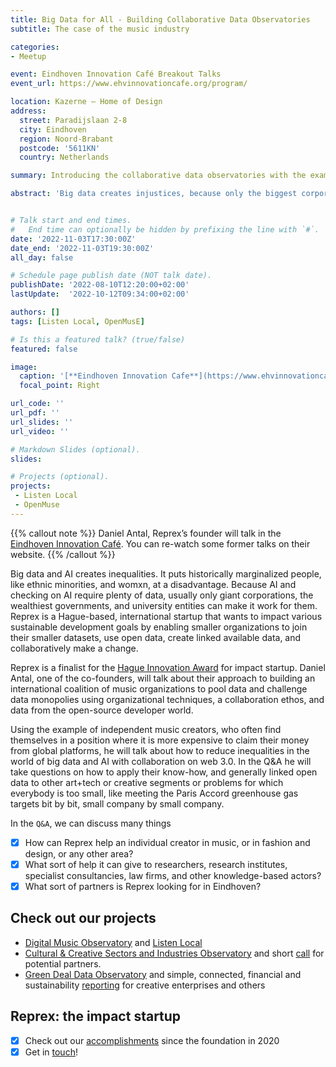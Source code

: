 ```yaml
---
title: Big Data for All - Building Collaborative Data Observatories 
subtitle: The case of the music industry

categories:
- Meetup

event: Eindhoven Innovation Café Breakout Talks
event_url: https://www.ehvinnovationcafe.org/program/

location: Kazerne – Home of Design
address:
  street: Paradijslaan 2-8
  city: Eindhoven
  region: Noord-Brabant
  postcode: '5611KN'
  country: Netherlands

summary: Introducing the collaborative data observatories with the example of the music industry and sector.

abstract: 'Big data creates injustices, because only the biggest corporations, universities and governments can sustain long, systematic, and well-organized data collection. Reprex builds collaborative data ecosystems, communities, that can share resources and access legally open but not available data sources. Our flagship products are the Digital Music Observatory and Listen Local, a system that tries to prevent global platforms colonizing local ecosystems with AI.'


# Talk start and end times.
#   End time can optionally be hidden by prefixing the line with `#`.
date: '2022-11-03T17:30:00Z'
date_end: '2022-11-03T19:30:00Z'
all_day: false

# Schedule page publish date (NOT talk date).
publishDate: '2022-08-10T12:20:00+02:00'
lastUpdate:  '2022-10-12T09:34:00+02:00'

authors: []
tags: [Listen Local, OpenMusE]

# Is this a featured talk? (true/false)
featured: false

image:
  caption: '[**Eindhoven Innovation Cafe**](https://www.ehvinnovationcafe.org/)'
  focal_point: Right

url_code: ''
url_pdf: ''
url_slides: ''
url_video: ''

# Markdown Slides (optional).
slides:

# Projects (optional).
projects:
 - Listen Local
 - OpenMuse
---
```


{{% callout note %}}
Daniel Antal, Reprex’s founder will talk in the [Eindhoven Innovation Café](https://www.ehvinnovationcafe.org/past-events/). You can re-watch some former talks on their website.
{{% /callout %}}

Big data and AI creates inequalities. It puts historically marginalized people, like ethnic minorities, and womxn, at a disadvantage. Because AI and checking on AI require plenty of data, usually only giant corporations, the wealthiest governments, and university entities can make it work for them. Reprex is a Hague-based, international startup that wants to impact various sustainable development goals by enabling smaller organizations to join their smaller datasets, use open data, create linked available data, and collaboratively make a change. 

Reprex is a finalist for the [Hague Innovation Award](https://reprex.nl/post/2022-09-13-the-hague-innovators-award/) for impact startup. Daniel Antal, one of the co-founders, will talk about their approach to building an international coalition of music organizations to pool data and challenge data monopolies using organizational techniques, a collaboration ethos, and data from the open-source developer world.  

Using the example of independent music creators, who often find themselves in a position where it is more expensive to claim their money from global platforms, he will talk about how to reduce inequalities in the world of big data and AI with collaboration on web 3.0. In the Q&A he will take questions on how to apply their know-how, and generally linked open data to other art+tech or creative segments or problems for which everybody is too small, like meeting the Paris Accord greenhouse gas targets bit by bit, small company by small company. 

In the `Q&A`, we can discuss many things

- [x] How can Reprex help an individual creator in music, or in fashion and design, or any other area?
- [x] What sort of help it can give to researchers, research institutes, specialist consultancies, law firms, and other knowledge-based actors?
- [x] What sort of partners is Reprex looking for in Eindhoven?

## Check out our projects
- [Digital Music Observatory](https://music.dataobservatory.eu/) and [Listen Local](https://music.dataobservatory.eu/project/listen-local/)
- [Cultural & Creative Sectors and Industries Observatory](https://ccsi.dataobservatory.eu/) and short [call](https://ccsi.dataobservatory.eu/documents/Reprex-CCSI-2022.pdf) for potential partners.
- [Green Deal Data Observatory](https://greendeal.dataobservatory.eu/) and simple, connected, financial and sustainability [reporting](https://music.dataobservatory.eu/post/2022-06-09-music-eviota/) for creative enterprises and others

## Reprex: the impact startup

- [x] Check out our [accomplishments](https://reprex.nl/#accomplishments) since the foundation in 2020
- [x] Get in [touch](https://reprex.nl/#contact)!
